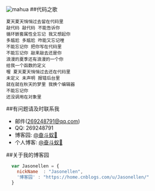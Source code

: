 ![mahua](https://pic.cnblogs.com/avatar/1002625/20160802191813.png)
##代码之歌
```
夏天夏天悄悄过去留在代码里
敲代码 敲代码 不能告诉你
循环嵌套属性全忘记 我又想起你
多尴尬 多尴尬 咋能又忘记哩
不能忘记你 把你写在代码里
不能忘记你 敲来敲去还是你
浪漫的夏季还有浪漫的一个你
给我一个函数的定义
喔 夏天夏天悄悄过去还在代码里
未定义 未声明 报错后台里
就在就在秋天的梦里 我换个编辑器
不能忘记你
还没调用在对象里
```
##有问题请及时联系我

* 邮件(269248791@qq.com)
* QQ: 269248791
* 博客园: [@奋斗蚁🐜](https://home.cnblogs.com/)
* 个人博客: [@奋斗蚁🐜](https://Jasonellen.github.io/)

##关于我的博客园

```javascript   
  var Jasonellen = {
    nickName  : "Jasonellen",
    '博客园' : "https://home.cnblogs.com/u/Jasonellen/"
  }
```
